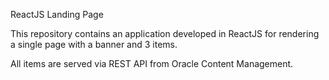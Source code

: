 ReactJS Landing Page

This repository contains an application developed in ReactJS for rendering a single page with a banner and 3 items. 

All items are served via REST API from Oracle Content Management.
